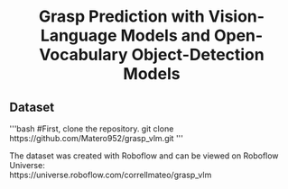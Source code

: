<h1 align="center"><strong>Grasp Prediction with Vision-Language Models and Open-Vocabulary Object-Detection Models</strong></h1>
<h2 left="center">Dataset</h2>
'''bash
#First, clone the repository.
git clone https://github.com/Matero952/grasp_vlm.git
'''
<p left="center">
  The dataset was created with Roboflow and can be viewed on Roboflow Universe:<br>
  https://universe.roboflow.com/correllmateo/grasp_vlm
</p>










